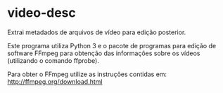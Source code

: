 # video-desc
Extrai metadados de arquivos de vídeo para edição posterior.

Este programa utiliza Python 3 e o pacote de programas para edição de software FFmpeg para obtenção das informações sobre os vídeos (utilizando o comando ffprobe).

Para obter o FFmpeg utilize as instruções contidas em: http://ffmpeg.org/download.html
